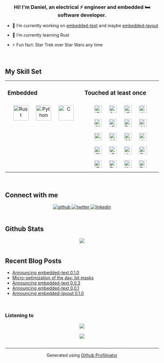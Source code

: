 ### <div align="center">Hi! I'm Daniel, an electrical ⚡ engineer and embedded 🛏 software developer.</div>  
  

- 🔭 I’m currently working on [embedded-text](https://github.com/bugadani/embedded-text) and maybe [embedded-layout](https://github.com/bugadani/embedded-layout)  
  

- 🌱 I’m currently learning Rust  
  

- ⚡ Fun fact: Star Trek over Star Wars any time  
  

<br/>  


## My Skill Set  
<table><tr><td valign="top" width="50%">

### Embedded  
<div align="center">  
<img style="margin: 10px" src="https://devicons.github.io/devicon/devicon.git/icons/rust/rust-plain.svg" alt="Rust" height="50" />  
<img style="margin: 10px" src="https://devicons.github.io/devicon/devicon.git/icons/python/python-original.svg" alt="Python" height="50" />  
<img style="margin: 10px" src="https://devicons.github.io/devicon/devicon.git/icons/c/c-original.svg" alt="C" height="50" />  
</div></td><td valign="top" width="50%">

### Touched at least once  
<div align="center">  
<img style="margin: 10px" src="https://devicons.github.io/devicon/devicon.git/icons/csharp/csharp-original.svg" alt="C#" height="25" />  
<img style="margin: 10px" src="https://devicons.github.io/devicon/devicon.git/icons/android/android-original-wordmark.svg" alt="Android" height="25" />  
<img style="margin: 10px" src="https://devicons.github.io/devicon/devicon.git/icons/cplusplus/cplusplus-original.svg" alt="C++" height="25" />  
<img style="margin: 10px" src="https://devicons.github.io/devicon/devicon.git/icons/javascript/javascript-original.svg" alt="JavaScript" height="25" />  
<img style="margin: 10px" src="https://devicons.github.io/devicon/devicon.git/icons/nginx/nginx-original.svg" alt="Nginx" height="25" />  
<img style="margin: 10px" src="https://devicons.github.io/devicon/devicon.git/icons/css3/css3-original-wordmark.svg" alt="CSS3" height="25" />  
<img style="margin: 10px" src="https://devicons.github.io/devicon/devicon.git/icons/rails/rails-original-wordmark.svg" alt="Ruby on Rails" height="25" />  
<img style="margin: 10px" src="https://devicons.github.io/devicon/devicon.git/icons/linux/linux-original.svg" alt="Linux" height="25" />  
<img style="margin: 10px" src="https://devicons.github.io/devicon/devicon.git/icons/dot-net/dot-net-original-wordmark.svg" alt=".NET" height="25" />  
<img style="margin: 10px" src="https://devicons.github.io/devicon/devicon.git/icons/html5/html5-original-wordmark.svg" alt="HTML5" height="25" />  
<img style="margin: 10px" src="https://devicons.github.io/devicon/devicon.git/icons/mysql/mysql-original-wordmark.svg" alt="MySQL" height="25" />  
<img style="margin: 10px" src="https://www.vectorlogo.zone/logos/jenkins/jenkins-icon.svg" alt="Jenkins" height="25" />  
<img style="margin: 10px" src="https://www.vectorlogo.zone/logos/git-scm/git-scm-icon.svg" alt="Git" height="25" />  
<img style="margin: 10px" src="https://devicons.github.io/devicon/devicon.git/icons/c/c-original.svg" alt="C" height="25" />  
<img style="margin: 10px" src="https://devicons.github.io/devicon/devicon.git/icons/java/java-original-wordmark.svg" alt="Java" height="25" />  
<img style="margin: 10px" src="https://symfony.com/logos/symfony_black_03.svg" alt="Symfony" height="25" />  
<img style="margin: 10px" src="https://devicons.github.io/devicon/devicon.git/icons/php/php-original.svg" alt="PHP" height="25" />  
<img style="margin: 10px" src="https://devicons.github.io/devicon/devicon.git/icons/ruby/ruby-original-wordmark.svg" alt="Ruby" height="25" />  
<img style="margin: 10px" src="https://www.vectorlogo.zone/logos/kotlinlang/kotlinlang-icon.svg" alt="Kotlin" height="25" />  
<img style="margin: 10px" src="https://devicons.github.io/devicon/devicon.git/icons/bootstrap/bootstrap-plain.svg" alt="Bootstrap" height="25" />  
</div></td></tr></table>  

<br/>  


## Connect with me  
<div align="center">
<a href="https://github.com/bugadani" target="_blank">
<img src=https://img.shields.io/badge/github-%2324292e.svg?&style=for-the-badge&logo=github&logoColor=white alt=github style="margin-bottom: 5px;" />
</a>
<a href="https://twitter.com/bugadani" target="_blank">
<img src=https://img.shields.io/badge/twitter-%2300acee.svg?&style=for-the-badge&logo=twitter&logoColor=white alt=twitter style="margin-bottom: 5px;" />
</a>
<a href="https://linkedin.com/in/daniel-buga" target="_blank">
<img src=https://img.shields.io/badge/linkedin-%231E77B5.svg?&style=for-the-badge&logo=linkedin&logoColor=white alt=linkedin style="margin-bottom: 5px;" />
</a>  
</div>  
  

<br/>  


## Github Stats  
<div align="center"><img src="https://github-readme-stats.vercel.app/api?username=bugadani&show_icons=true&count_private=true" align="center" /></div>  

<br/>  


## Recent Blog Posts  
<!-- BLOG-POST-LIST:START -->
- [Announcing embedded-text 0.1.0](https://bugadani.github.io/rust/optimization/2020/07/31/embedded-text.html?utm_source=rss_feed&utm_medium=blog)
- [Micro-optimization of the day: bit masks](https://bugadani.github.io/rust/optimization/2020/07/28/microoptimization.html?utm_source=rss_feed&utm_medium=blog)
- [Announcing embedded-text 0.0.3](https://bugadani.github.io/embedded-graphics/embedded-text/2020/07/28/embedded-text.html?utm_source=rss_feed&utm_medium=blog)
- [Announcing embedded-text 0.0.1](https://bugadani.github.io/embedded-graphics/embedded-text/2020/07/21/embedded-text.html?utm_source=rss_feed&utm_medium=blog)
- [Announcing embedded-layout 0.1.0](https://bugadani.github.io/embedded-graphics/embedded-layout/2020/07/08/embedded-layout.html?utm_source=rss_feed&utm_medium=blog)
<!-- BLOG-POST-LIST:END -->  

<br/>  



### Listening to  
<div align="center"><img src="https://spotify-github-profile.vercel.app/api/view?uid=11134377067&cover_image=true" /></div>  

<br/>  

<div align="center">
<img src="https://komarev.com/ghpvc/?username=bugadani&&style=flat-square" align="center" />
</div>  

<br />

----
<div align="center">Generated using <a href="https://profilinator.rishav.dev/" target="_blank">Github Profilinator</a></div>
